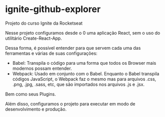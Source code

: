 # ignite-github-explorer


Projeto do curso Ignite da Rocketseat

Nesse projeto configuramos desde o 0 uma aplicação React, sem o uso do utilitário Create-React-App.

Dessa forma, é possível entender para que servem cada uma das ferramentas e várias de suas configurações:

- Babel: Transpila o código para uma forma que todos os Browser mais modernos possam entender.
- Webpack: Usado em conjunto com o Babel. Enquanto o Babel transpila códigos JavaScript, o Webpack faz o mesmo mas para arquivos .css, .png, .jpg, .sass, etc, que são importados nos arquivos .js e .jsx.

Bem como seus Plugins.

Além disso, configuramos o projeto para executar em modo de desenvolvimento e produção.